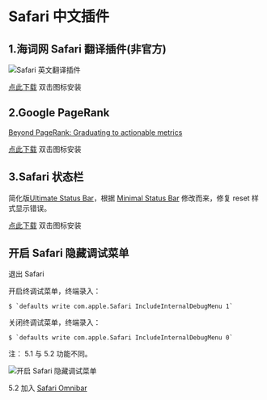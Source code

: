 # Safari 中文插件

## 1.海词网 Safari 翻译插件(非官方)
![Safari 英文翻译插件](/beijingyoung/All-In-One-Safari-Extension/EG.png)

[点此下载](https://raw.github.com/beijingyoung/All-In-One-Safari-Extension/master/EN%20to%20zh-CN%20translate.safariextz) 双击图标安装

## 2.Google PageRank
[Beyond PageRank: Graduating to actionable metrics](http://googlewebmastercentral.blogspot.com/2011/06/beyond-pagerank-graduating-to.html)

[点此下载](https://raw.github.com/beijingyoung/All-In-One-Safari-Extension/master/PageRank.safariextz) 双击图标安装

## 3.Safari 状态栏
简化版[Ultimate Status Bar](http://ultimatestatusbar.com)，根据 [Minimal Status Bar](https://github.com/visnup/Minimal-Status-Bar) 修改而来，修复 reset 样式显示错误。

[点此下载](https://raw.github.com/beijingyoung/All-In-One-Safari-Extension/master/StatusBar.safariextz) 双击图标安装


## 开启 Safari 隐藏调试菜单

退出 Safari

开启终调试菜单，终端录入：

	$ `defaults write com.apple.Safari IncludeInternalDebugMenu 1`

关闭终调试菜单，终端录入：
	
	$ `defaults write com.apple.Safari IncludeInternalDebugMenu 0`
	

注： 5.1 与 5.2 功能不同。

![开启 Safari 隐藏调试菜单](/beijingyoung/All-In-One-Safari-Extension/IncludeInternalDebugMenu.png)

5.2 加入 [Safari Omnibar](http://hackemist.com/SafariOmnibar/)
